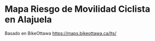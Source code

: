 # Mapa Riesgo de Movilidad Ciclista en Alajuela

Basado en BikeOttawa https://maps.bikeottawa.ca/lts/
